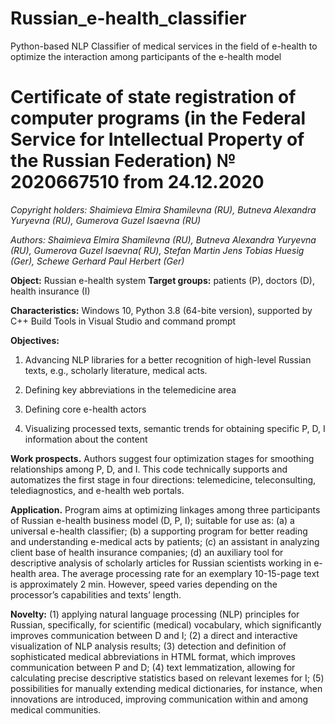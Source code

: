 # Russian_e-health_classifier
Python-based NLP Classifier of medical services in the field of e-health to optimize the interaction among participants of the e-health model

# Certificate of state registration of computer programs (in the Federal Service for Intellectual Property of the Russian Federation) № 2020667510 from 24.12.2020

*Copyright holders: Shaimieva Elmira Shamilevna (RU), Butneva Alexandra Yuryevna (RU), Gumerova Guzel Isaevna (RU)*

*Authors: Shaimieva Elmira Shamilevna (RU), Butneva Alexandra Yuryevna (RU), Gumerova Guzel Isaevna( RU), Stefan Martin Jens Tobias Huesig (Ger), Schewe Gerhard Paul Herbert (Ger)*

**Object:** Russian e-health system
**Target groups:** patients (P), doctors (D), health insurance (I)
	
**Characteristics:** Windows 10, Python 3.8 (64-bite version), supported by C++ Build Tools in Visual Studio and command prompt 

**Objectives:**

1.	Advancing NLP libraries for a better recognition of high-level Russian texts, e.g., scholarly literature, medical acts.

2.	Defining key abbreviations in the telemedicine area

3.	Defining core e-health actors

4.	Visualizing processed texts, semantic trends for obtaining specific P, D, I information about the content

**Work prospects.** Authors suggest four optimization stages for smoothing relationships among P, D, and I. This code technically supports and  automatizes the first stage in four directions: telemedicine, teleconsulting, telediagnostics, and e-health web portals.

**Application.** Program aims at optimizing linkages among three participants of Russian e-health business model (D, P, I); suitable for use as: (a) a universal e-health classifier; (b) a supporting program for better reading and understanding e-medical acts by patients; (c) an assistant in analyzing client base of health insurance companies; (d) an auxiliary tool for descriptive analysis of scholarly articles for Russian scientists working in e-health area. The average processing rate for an exemplary 10-15-page text is approximately 2 min. However, speed varies depending on the processor’s capabilities and texts’ length.

**Novelty:** (1) applying natural language processing (NLP) principles for Russian, specifically, for scientific (medical) vocabulary, which significantly improves communication between D and I; (2) a direct and interactive visualization of NLP analysis results; (3) detection and definition of sophisticated medical abbreviations in HTML format, which improves communication between P and D; (4) text lemmatization, allowing for calculating precise descriptive statistics based on relevant lexemes for I; (5) possibilities for manually extending medical dictionaries, for instance, when innovations are introduced, improving communication within and among medical communities.
